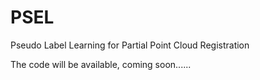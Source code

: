 # PSEL
Pseudo Label Learning for Partial Point Cloud Registration


The code will be available, coming soon......
